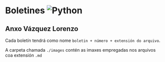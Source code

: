 # Boletines ![Python](https://img.shields.io/badge/Python-3776AB?style=for-the-badge&logo=python&logoColor=white)
 

## Anxo Vázquez Lorenzo

Cada boletín tendrá como nome `boletin + número + extensión do arquivo`.

A carpeta chamada `./images` contén as imaxes empregadas nos arquivos coa extensión `.md`
